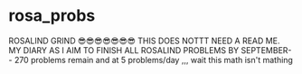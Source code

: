 # rosa_probs
ROSALIND GRIND 😎😎😎😎😎😎😎 
THIS DOES NOTTT NEED A READ ME. MY DIARY AS I AIM TO FINISH ALL ROSALIND PROBLEMS BY SEPTEMBER--
270 problems remain and at 5 problems/day ,,, wait this math isn't mathing
